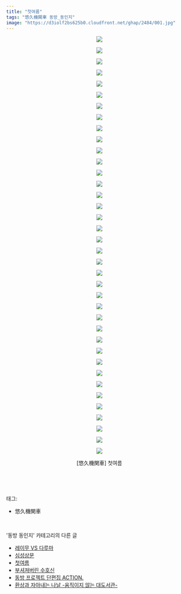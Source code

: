 ```yaml
---
title: "첫여름"
tags: "悠久機関車 동방_동인지"
image: "https://d3iolf2bs625b0.cloudfront.net/ghap/2484/001.jpg"
---
```

<div class="article">
<p style="text-align: center; clear: none; float: none;"><img src="{{ site.imgserver3 }}/ghap/2484/001.jpg"/></p>
<p style="text-align: center; clear: none; float: none;"><img src="{{ site.imgserver3 }}/ghap/2484/002.jpg"/></p>
<p style="text-align: center; clear: none; float: none;"><img src="{{ site.imgserver3 }}/ghap/2484/003.jpg"/></p>
<p style="text-align: center; clear: none; float: none;"><img src="{{ site.imgserver3 }}/ghap/2484/004.jpg"/></p>
<p style="text-align: center; clear: none; float: none;"><img src="{{ site.imgserver3 }}/ghap/2484/005.jpg"/></p>
<p style="text-align: center; clear: none; float: none;"><img src="{{ site.imgserver3 }}/ghap/2484/006.jpg"/></p>
<p style="text-align: center; clear: none; float: none;"><img src="{{ site.imgserver3 }}/ghap/2484/007.jpg"/></p>
<p style="text-align: center; clear: none; float: none;"><img src="{{ site.imgserver3 }}/ghap/2484/008.jpg"/></p>
<p style="text-align: center; clear: none; float: none;"><img src="{{ site.imgserver3 }}/ghap/2484/009.jpg"/></p>
<p style="text-align: center; clear: none; float: none;"><img src="{{ site.imgserver3 }}/ghap/2484/010.jpg"/></p>
<p style="text-align: center; clear: none; float: none;"><img src="{{ site.imgserver3 }}/ghap/2484/011.jpg"/></p>
<p style="text-align: center; clear: none; float: none;"><img src="{{ site.imgserver3 }}/ghap/2484/012.jpg"/></p>
<p style="text-align: center; clear: none; float: none;"><img src="{{ site.imgserver3 }}/ghap/2484/013.jpg"/></p>
<p style="text-align: center; clear: none; float: none;"><img src="{{ site.imgserver3 }}/ghap/2484/014.jpg"/></p>
<p style="text-align: center; clear: none; float: none;"><img src="{{ site.imgserver3 }}/ghap/2484/015.jpg"/></p>
<p style="text-align: center; clear: none; float: none;"><img src="{{ site.imgserver3 }}/ghap/2484/016.jpg"/></p>
<p style="text-align: center; clear: none; float: none;"><img src="{{ site.imgserver3 }}/ghap/2484/017.jpg"/></p>
<p style="text-align: center; clear: none; float: none;"><img src="{{ site.imgserver3 }}/ghap/2484/018.jpg"/></p>
<p style="text-align: center; clear: none; float: none;"><img src="{{ site.imgserver3 }}/ghap/2484/019.jpg"/></p>
<p style="text-align: center; clear: none; float: none;"><img src="{{ site.imgserver3 }}/ghap/2484/020.jpg"/></p>
<p style="text-align: center; clear: none; float: none;"><img src="{{ site.imgserver3 }}/ghap/2484/021.jpg"/></p>
<p style="text-align: center; clear: none; float: none;"><img src="{{ site.imgserver3 }}/ghap/2484/022.jpg"/></p>
<p style="text-align: center; clear: none; float: none;"><img src="{{ site.imgserver3 }}/ghap/2484/023.jpg"/></p>
<p style="text-align: center; clear: none; float: none;"><img src="{{ site.imgserver3 }}/ghap/2484/024.jpg"/></p>
<p style="text-align: center; clear: none; float: none;"><img src="{{ site.imgserver3 }}/ghap/2484/025.jpg"/></p>
<p style="text-align: center; clear: none; float: none;"><img src="{{ site.imgserver3 }}/ghap/2484/026.jpg"/></p>
<p style="text-align: center; clear: none; float: none;"><img src="{{ site.imgserver3 }}/ghap/2484/027.jpg"/></p>
<p style="text-align: center; clear: none; float: none;"><img src="{{ site.imgserver3 }}/ghap/2484/028.jpg"/></p>
<p style="text-align: center; clear: none; float: none;"><img src="{{ site.imgserver3 }}/ghap/2484/029.jpg"/></p>
<p style="text-align: center; clear: none; float: none;"><img src="{{ site.imgserver3 }}/ghap/2484/030.jpg"/></p>
<p style="text-align: center; clear: none; float: none;"><img src="{{ site.imgserver3 }}/ghap/2484/031.jpg"/></p>
<p style="text-align: center; clear: none; float: none;"><img src="{{ site.imgserver3 }}/ghap/2484/032.jpg"/></p>
<p style="text-align: center; clear: none; float: none;"><img src="{{ site.imgserver3 }}/ghap/2484/033.jpg"/></p>
<p style="text-align: center; clear: none; float: none;"><img src="{{ site.imgserver3 }}/ghap/2484/034.jpg"/></p>
<p style="text-align: center; clear: none; float: none;"><img src="{{ site.imgserver3 }}/ghap/2484/035.jpg"/></p>
<p style="text-align: center; clear: none; float: none;"><img src="{{ site.imgserver3 }}/ghap/2484/036.jpg"/></p>
<p style="text-align: center; clear: none; float: none;"><img src="{{ site.imgserver3 }}/ghap/2484/037.jpg"/></p>
<p style="text-align: center; clear: none; float: none;"><img src="{{ site.imgserver3 }}/ghap/2484/038.jpg"/></p>
<p style="text-align: center; clear: none; float: none;">[悠久機関車] 첫여름</p>
<p><br/></p>
</div><br/>
<div class="tagTrail">
<p>태그: </p>
<ul>
<li>悠久機関車</li>
</ul>
</div><br/>
<div class="another">
<p>'동방 동인지' 카테고리의 다른 글</p>
<ul>
<li><a href="/ghap_2488">레이무 VS 다루마</a></li>
<li><a href="/ghap_2485">심성상문</a></li>
<li><a href="/ghap_2484">첫여름</a></li>
<li><a href="/ghap_2482">부셔져버린 수호신</a></li>
<li><a href="/ghap_2481">동방 프로젝트 단편집 ACTION.</a></li>
<li><a href="/ghap_2480">환상과 자아내는 나날 -움직이지 않는 대도서관-</a></li>
</ul>
</div><br/>
<div class="cb_module cb_fluid">
<div class="cb_wrt cb_profile">
</div><!-- commentList close -->
</div><br/>

